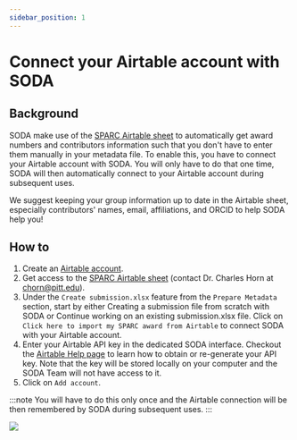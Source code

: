 ```yaml
---
sidebar_position: 1
---
```


# Connect your Airtable account with SODA

## Background

SODA make use of the [SPARC Airtable sheet](https://airtable.com/tblFGEvUoTbbG6tJy/viwWBpydzfYQsvNFz?blocks=hide) to automatically get award numbers and contributors information such that you don't have to enter them manually in your metadata file. To enable this, you have to connect your Airtable account with SODA. You will only have to do that one time, SODA will then automatically connect to your Airtable account during subsequent uses.

We suggest keeping your group information up to date in the Airtable sheet, especially contributors' names, email, affiliations, and ORCID to help SODA help you!

## How to

1. Create an [Airtable account](https://airtable.com/).
2. Get access to the [SPARC Airtable sheet](https://airtable.com/tblFGEvUoTbbG6tJy/viwWBpydzfYQsvNFz?blocks=hide) (contact Dr. Charles Horn at [chorn@pitt.edu](mailto:chorn@pitt.edu)).
3. Under the `Create submission.xlsx` feature from the `Prepare Metadata` section, start by either Creating a submission file from scratch with SODA or Continue working on an existing submission.xlsx file. Click on `Click here to import my SPARC award from Airtable` to connect SODA with your Airtable account.
4. Enter your Airtable API key in the dedicated SODA interface. Checkout the [Airtable Help page](https://support.airtable.com/hc/en-us/articles/219046777-How-do-I-get-my-API-key) to learn how to obtain or re-generate your API key. Note that the key will be stored locally on your computer and the SODA Team will not have access to it.
5. Click on `Add account`.

:::note
You will have to do this only once and the Airtable connection will be then remembered by SODA during subsequent uses.
:::

![](https://github.com/fairdataihub/SODA-for-SPARC/blob/main/docs/documentation/Prepare-metadata/Connect-to-Airtable/connect-to-airtable-new.gif?raw=true)

